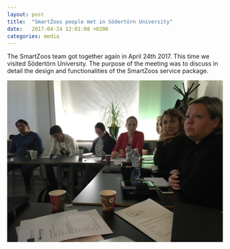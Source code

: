 ```yaml
---
layout: post
title:  "SmartZoos people met in Södertörn University"
date:   2017-04-24 12:01:08 +0200
categories: media
---
```

The SmartZoos team got together again in April 24th 2017. This time we visited Södertörn University. The purpose of the meeting was to discuss in detail the design and functionalities of the SmartZoos service package.

![SmartZoo](/images/blog-posts/2017/IMG_2154.JPG)